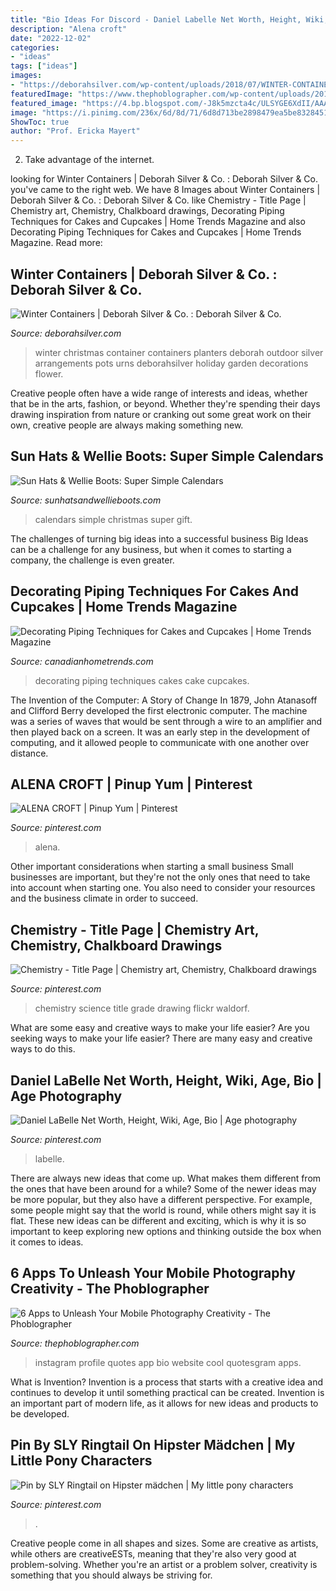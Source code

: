 ```yaml
---
title: "Bio Ideas For Discord - Daniel Labelle Net Worth, Height, Wiki, Age, Bio"
description: "Alena croft"
date: "2022-12-02"
categories:
- "ideas"
tags: ["ideas"]
images:
- "https://deborahsilver.com/wp-content/uploads/2018/07/WINTER-CONTAINERS-8-1920x2560.jpg"
featuredImage: "https://www.thephoblographer.com/wp-content/uploads/2013/06/Instagram.jpg"
featured_image: "https://4.bp.blogspot.com/-J8k5mzcta4c/ULSYGE6XdII/AAAAAAAAH4k/lvUVBON46Ew/s640/calender4.jpg"
image: "https://i.pinimg.com/236x/6d/8d/71/6d8d713be2898479ea5be832845165a4.jpg?nii=t"
ShowToc: true
author: "Prof. Ericka Mayert"
---
```



2. Take advantage of the internet.

	

		
looking for Winter Containers | Deborah Silver &amp; Co. : Deborah Silver &amp; Co. you've came to the right web. We have 8 Images about Winter Containers | Deborah Silver &amp; Co. : Deborah Silver &amp; Co. like Chemistry - Title Page | Chemistry art, Chemistry, Chalkboard drawings, Decorating Piping Techniques for Cakes and Cupcakes | Home Trends Magazine and also Decorating Piping Techniques for Cakes and Cupcakes | Home Trends Magazine. Read more:
		
    
## Winter Containers | Deborah Silver &amp; Co. : Deborah Silver &amp; Co.

<img loading=lazy src="https://deborahsilver.com/wp-content/uploads/2018/07/WINTER-CONTAINERS-8-1920x2560.jpg" onerror="this.onerror=null;this.src='https://tse2.mm.bing.net/th?id=OIP.AxGJj6A-aqhcfoPuy6De2wHaJ4&amp;pid=15.1';" alt="Winter Containers | Deborah Silver &amp; Co. : Deborah Silver &amp; Co.">

_Source: deborahsilver.com_

>winter christmas container containers planters deborah outdoor silver arrangements pots urns deborahsilver holiday garden decorations flower. 

	

Creative people often have a wide range of interests and ideas, whether that be in the arts, fashion, or beyond. Whether they're spending their days drawing inspiration from nature or cranking out some great work on their own, creative people are always making something new.

    
## Sun Hats &amp; Wellie Boots: Super Simple Calendars

<img loading=lazy src="https://4.bp.blogspot.com/-J8k5mzcta4c/ULSYGE6XdII/AAAAAAAAH4k/lvUVBON46Ew/s640/calender4.jpg" onerror="this.onerror=null;this.src='https://tse2.mm.bing.net/th?id=OIP.Lb0i9ZWKhDS20O2ZEBaEpgAAAA&amp;pid=15.1';" alt="Sun Hats &amp; Wellie Boots: Super Simple Calendars">

_Source: sunhatsandwellieboots.com_

>calendars simple christmas super gift. 

	

The challenges of turning big ideas into a successful business
Big Ideas can be a challenge for any business, but when it comes to starting a company, the challenge is even greater.

    
## Decorating Piping Techniques For Cakes And Cupcakes | Home Trends Magazine

<img loading=lazy src="http://canadianhometrends.com/wp-content/gallery/decorating-piping-techniques-for-cakes-and-cupcakes/cake-piping.jpg" onerror="this.onerror=null;this.src='https://tse4.mm.bing.net/th?id=OIP.7ny3ZC-qfLYKhP2cx_VW6wAAAA&amp;pid=15.1';" alt="Decorating Piping Techniques for Cakes and Cupcakes | Home Trends Magazine">

_Source: canadianhometrends.com_

>decorating piping techniques cakes cake cupcakes. 

	

The Invention of the Computer: A Story of Change
In 1879, John Atanasoff and Clifford Berry developed the first electronic computer. The machine was a series of waves that would be sent through a wire to an amplifier and then played back on a screen. It was an early step in the development of computing, and it allowed people to communicate with one another over distance.

    
## ALENA CROFT | Pinup Yum | Pinterest

<img loading=lazy src="https://s-media-cache-ak0.pinimg.com/736x/7d/5e/9b/7d5e9b97945f959a46388d451bed7c3c.jpg" onerror="this.onerror=null;this.src='https://tse2.mm.bing.net/th?id=OIP.Wj2Rk5LWPXTbI169Ec-2zwHaLH&amp;pid=15.1';" alt="ALENA CROFT | Pinup Yum | Pinterest">

_Source: pinterest.com_

>alena. 

	

Other important considerations when starting a small business
Small businesses are important, but they're not the only ones that need to take into account when starting one. You also need to consider your resources and the business climate in order to succeed.

    
## Chemistry - Title Page | Chemistry Art, Chemistry, Chalkboard Drawings

<img loading=lazy src="https://i.pinimg.com/736x/7c/b7/2d/7cb72d71424fe284f98fdab1eb47e0db--science-chemistry-organic-chemistry.jpg" onerror="this.onerror=null;this.src='https://tse2.mm.bing.net/th?id=OIP.T0N4TiLzK29k0XSB5273hAAAAA&amp;pid=15.1';" alt="Chemistry - Title Page | Chemistry art, Chemistry, Chalkboard drawings">

_Source: pinterest.com_

>chemistry science title grade drawing flickr waldorf. 

	

What are some easy and creative ways to make your life easier?
Are you seeking ways to make your life easier? There are many easy and creative ways to do this.

    
## Daniel LaBelle Net Worth, Height, Wiki, Age, Bio | Age Photography

<img loading=lazy src="https://i.pinimg.com/236x/6d/8d/71/6d8d713be2898479ea5be832845165a4.jpg?nii=t" onerror="this.onerror=null;this.src='https://tse2.mm.bing.net/th?id=OIP.t9BC1lELrlcqBq45nfvAmAAAAA&amp;pid=15.1';" alt="Daniel LaBelle Net Worth, Height, Wiki, Age, Bio | Age photography">

_Source: pinterest.com_

>labelle. 

	

There are always new ideas that come up. What makes them different from the ones that have been around for a while? Some of the newer ideas may be more popular, but they also have a different perspective. For example, some people might say that the world is round, while others might say it is flat. These new ideas can be different and exciting, which is why it is so important to keep exploring new options and thinking outside the box when it comes to ideas.

    
## 6 Apps To Unleash Your Mobile Photography Creativity - The Phoblographer

<img loading=lazy src="https://www.thephoblographer.com/wp-content/uploads/2013/06/Instagram.jpg" onerror="this.onerror=null;this.src='https://tse4.mm.bing.net/th?id=OIP.T93dOSHd5HIXFkDBUEPk6gAAAA&amp;pid=15.1';" alt="6 Apps to Unleash Your Mobile Photography Creativity - The Phoblographer">

_Source: thephoblographer.com_

>instagram profile quotes app bio website cool quotesgram apps. 

	

What is Invention?
Invention is a process that starts with a creative idea and continues to develop it until something practical can be created. Invention is an important part of modern life, as it allows for new ideas and products to be developed.

    
## Pin By SLY Ringtail On Hipster Mädchen | My Little Pony Characters

<img loading=lazy src="https://i.pinimg.com/736x/58/61/cb/5861cb59d09631216f475238feecf098.jpg" onerror="this.onerror=null;this.src='https://tse4.mm.bing.net/th?id=OIP.68nueI0m8zsVKz22-kZTQQHaL2&amp;pid=15.1';" alt="Pin by SLY Ringtail on Hipster mädchen | My little pony characters">

_Source: pinterest.com_

>. 

	

Creative people come in all shapes and sizes. Some are creative as artists, while others are creativeESTs, meaning that they're also very good at problem-solving. Whether you're an artist or a problem solver, creativity is something that you should always be striving for.


